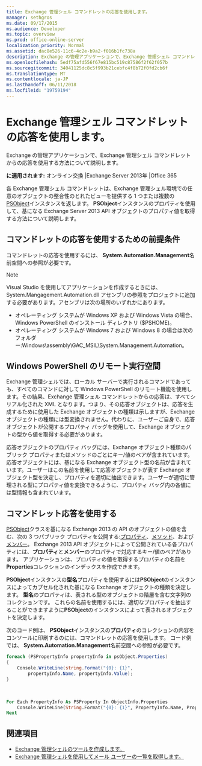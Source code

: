 ```yaml
---
title: Exchange 管理シェル コマンドレットの応答を使用します。
manager: sethgros
ms.date: 09/17/2015
ms.audience: Developer
ms.topic: overview
ms.prod: office-online-server
localization_priority: Normal
ms.assetid: dac8e526-11c6-4c2e-b9a2-f016b1fc738a
description: Exchange の管理アプリケーションで、Exchange 管理シェル コマンドレットからの応答を使用する方法について説明します。
ms.openlocfilehash: 5edf75afd556f67e815bc519c87586f2f62f057b
ms.sourcegitcommit: 34041125dc8c5f993b21cebfc4f8b72f0fd2cb6f
ms.translationtype: MT
ms.contentlocale: ja-JP
ms.lasthandoff: 06/11/2018
ms.locfileid: "19759194"
---
```

# <a name="use-the-exchange-management-shell-cmdlet-response"></a>Exchange 管理シェル コマンドレットの応答を使用します。

Exchange の管理アプリケーションで、Exchange 管理シェル コマンドレットからの応答を使用する方法について説明します。
  
**に適用されます:** オンライン交換 |Exchange Server 2013年 |Office 365
  
各 Exchange 管理シェル コマンドレットは、Exchange 管理シェル環境での任意のオブジェクトの整合性のとれたビューを提供する 1 つまたは複数の[PSObject](http://msdn.microsoft.com/en-us/library/system.management.automation.psobject%28VS.85%29.aspx)インスタンスを返します。 **PSObject**インスタンスのプロパティを使用して、基になる Exchange Server 2013 API オブジェクトのプロパティ値を取得する方法について説明します。 
  
## <a name="prerequisites-for-using-cmdlet-responses"></a>コマンドレットの応答を使用するための前提条件
<a name="prerequisites_bk"> </a>

コマンドレットの応答を使用するには、 **System.Automation.Management**名前空間への参照が必要です。 
  
> [!NOTE]
>  Visual Studio を使用してアプリケーションを作成するときには、System.Mangagement.Automation.dll アセンブリの参照をプロジェクトに追加する必要があります。アセンブリは次の場所のいずれかにあります。 
> - オペレーティング システムが Windows XP および Windows Vista の場合、Windows PowerShell のインストール ディレクトリ ($PSHOME)。 
> - オペレーティング システムが Windows 7 および Windows 8 の場合は次のフォルダー:Windows\assembly\GAC_MSIL\System.Management.Automation。 
  
## <a name="windows-powershell-remote-runspace"></a>Windows PowerShell のリモート実行空間
<a name="usingremoterunspace_bk"> </a>

Exchange 管理シェルでは、ローカル サーバーで実行されるコマンドであっても、すべてのコマンドに対して Windows PowerShell のリモート機能を使用します。その結果、Exchange 管理シェル コマンドレットからの応答は、すべてシリアル化された XML となります。つまり、その応答オブジェクトは、応答を生成するために使用した Exchange オブジェクトの種類は示しますが、Exchange オブジェクトの種類には型変換されません。代わりに、ユーザーご自身で、応答オブジェクトが公開するプロパティ バッグを使用して、Exchange オブジェクトの型から値を取得する必要があります。
  
応答オブジェクトのプロパティ バッグには、Exchange オブジェクト種類のパブリック プロパティまたはメソッドのごとにキー/値のペアが含まれています。応答オブジェクトには、基になる Exchange オブジェクト型の名前が含まれています。ユーザーはこの名前を使用して応答オブジェクトが表す Exchange オブジェクト型を決定し、プロパティを適切に抽出できます。ユーザーが適切に管理される型にプロパティ値を変換できるように、プロパティ バッグ内の各値には型情報も含まれています。
  
## <a name="use-the-cmdlet-response"></a>コマンドレット応答を使用する
<a name="usingPSObject_bk"> </a>

[PSObject](http://msdn.microsoft.com/en-us/library/system.management.automation.psobject%28VS.85%29.aspx)クラスを基になる Exchange 2013 の API のオブジェクトの値を含む、次の 3 つパブリック プロパティを公開する:[プロパティ](http://msdn.microsoft.com/en-us/library/system.management.automation.psobject.properties%28VS.85%29.aspx)、[メソッド](http://msdn.microsoft.com/en-us/library/system.management.automation.psobject.methods%28VS.85%29.aspx)、および[メンバー](http://msdn.microsoft.com/en-us/library/system.management.automation.psobject.members%28VS.85%29.aspx)。 Exchange 2013 API オブジェクトによって公開されている各プロパティには、**プロパティ**と**メンバー**のプロパティで対応するキー/値のペアがあります。 アプリケーションは、プロパティの値を取得するプロパティの名前を**Properties**コレクションのインデックスを作成できます。 
  
**PSObject**インスタンスの**型名**プロパティを使用するには**PSObject**のインスタンスによってカプセル化された基になる Exchange オブジェクトの種類を決定します。 **型名**のプロパティは、表される型のオブジェクトの階層を含む文字列のコレクションです。 これらの名前を使用するには、適切なプロパティを抽出することができますように**PSObject**のインスタンスによって表されるオブジェクトを決定します。 
  
次のコード例は、 **PSObject**インスタンスの**プロパティ**のコレクションの内容をコンソールに印刷するのには、コマンドレットの応答を使用します。 コード例では、 **System.Automation.Management**名前空間への参照が必要です。 
  
```cs
foreach (PSPropertyInfo propertyInfo in psObject.Properties)
{
    Console.WriteLine(string.Format("{0}: {1}",
        propertyInfo.Name, propertyInfo.Value);
}
```

<br/>

```vb
For Each PropertyInfo As PSProperty In ObjectInfo.Properties
    Console.WriteLine(String.Format("{0}: {1}", PropertyInfo.Name, PropertyInfo.Value))
Next

```

## <a name="see-also"></a>関連項目

- [Exchange 管理シェルのツールを作成します。](create-exchange-management-shell-tools.md)   
- [Exchange 管理シェルを使用してメール ユーザーの一覧を取得します。](how-to-get-a-list-of-mail-users-by-using-the-exchange-management-shell.md)
    

